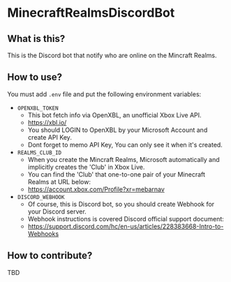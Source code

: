 # MinecraftRealmsDiscordBot

## What is this?

This is the Discord bot that notify who are online on the Mincraft Realms.

## How to use?

You must add `.env` file and put the following environment variables:

- `OPENXBL_TOKEN`
  - This bot fetch info via OpenXBL, an unofficial Xbox Live API.
  - https://xbl.io/
  - You should LOGIN to OpenXBL by your Microsoft Account and create API Key.
  - Dont forget to memo API Key, You can only see it when it's created.
- `REALMS_CLUB_ID`
  - When you create the Mincraft Realms, Microsoft automatically and implicitly creates the 'Club' in Xbox Live.
  - You can find the 'Club' that one-to-one pair of your Minecraft Realms at URL below:
  - https://account.xbox.com/Profile?xr=mebarnav
- `DISCORD_WEBHOOK`
  - Of course, this is Discord bot, so you should create Webhook for your Discord server.
  - Webhook instructions is covered Discord official support document:
  - https://support.discord.com/hc/en-us/articles/228383668-Intro-to-Webhooks

## How to contribute?

TBD
